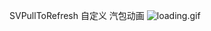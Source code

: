 SVPullToRefresh 自定义  汽包动画
![loading.gif](https://coding.net/u/hqman/p/SVPullToRefresh_HQ/git/blob/master/laoding.gif)

 